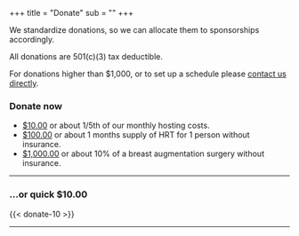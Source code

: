 +++
title = "Donate"
sub = ""
+++

We standardize donations, so we can allocate them to sponsorships accordingly. 

All donations are 501(c)(3) tax deductible.

For donations higher than $1,000, or to set up a schedule please [contact us directly](/contact).

### Donate now

 - [$10.00](/donate-10) or about 1/5th of our monthly hosting costs.
 - [$100.00](/donate-100) or about 1 months supply of HRT for 1 person without insurance.
 - [$1,000.00](/donate-1000) or about 10% of a breast augmentation surgery without insurance.

---

### ...or quick $10.00

{{< donate-10 >}}

---
